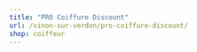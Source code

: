 ```yaml
---
title: "PRO Coiffure Discount"
url: /vinon-sur-verdon/pro-coiffure-discount/
shop: coiffeur
---
```

